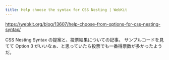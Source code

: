 ```yaml
---
title: Help choose the syntax for CSS Nesting | WebKit
---
```


https://webkit.org/blog/13607/help-choose-from-options-for-css-nesting-syntax/

CSS Nesting Syntax の提案と、投票結果についての記事。
サンプルコードを見てて Option 3 がいいなぁ、と思っていたら投票でも一番得票数が多かったようだ。
